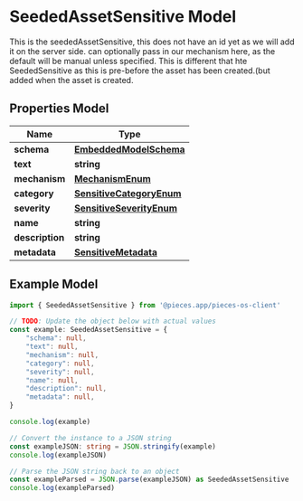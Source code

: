 
# SeededAssetSensitive Model

This is the seededAssetSensitive, this does not have an id yet as we will add it on the server side.  can optionally pass in our mechanism here, as the default will be manual unless specified.  This is different that hte SeededSensitive as this is pre-before the asset has been created.(but added when the asset is created.

## Properties Model

Name | Type
------------ | -------------
**schema** | [**EmbeddedModelSchema**](EmbeddedModelSchema)
**text** | **string**
**mechanism** | [**MechanismEnum**](MechanismEnum)
**category** | [**SensitiveCategoryEnum**](SensitiveCategoryEnum)
**severity** | [**SensitiveSeverityEnum**](SensitiveSeverityEnum)
**name** | **string**
**description** | **string**
**metadata** | [**SensitiveMetadata**](SensitiveMetadata)

## Example Model

```typescript
import { SeededAssetSensitive } from '@pieces.app/pieces-os-client'

// TODO: Update the object below with actual values
const example: SeededAssetSensitive = {
    "schema": null,
    "text": null,
    "mechanism": null,
    "category": null,
    "severity": null,
    "name": null,
    "description": null,
    "metadata": null,
}

console.log(example)

// Convert the instance to a JSON string
const exampleJSON: string = JSON.stringify(example)
console.log(exampleJSON)

// Parse the JSON string back to an object
const exampleParsed = JSON.parse(exampleJSON) as SeededAssetSensitive
console.log(exampleParsed)
```


